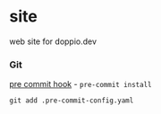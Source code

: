 # site

web site for doppio.dev


### Git

[pre commit hook](https://pre-commit.com/) - `pre-commit install`

`git add .pre-commit-config.yaml`